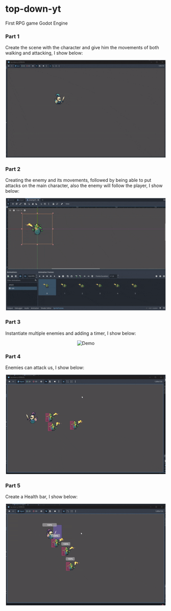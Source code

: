 # top-down-yt
First RPG game Godot Engine

 ### Part 1
Create the scene with the character and give him the movements of both walking and attacking, I show below:

<p align="center">
  <img src="./videos/part1.gif" alt="Demo" width="500"/>
</p>

 ### Part 2
Creating the enemy and its movements, followed by being able to put attacks on the main character, also
the enemy will follow the player, I show below:

<p align="center">
  <img src="./videos/part2.gif" alt="Demo" width="500"/>
</p>

 ### Part 3
Instantiate multiple enemies and adding a timer, I show below:
	
<p align="center">
  <img src="./videos/part3.gif" alt="Demo" width="500"/>
</p>

 ### Part 4
Enemies can attack us, I show below:
	
<p align="center">
  <img src="./videos/part4.gif" alt="Demo" width="500"/>
</p>

### Part 5
Create a Health bar, I show below:
	
<p align="center">
  <img src="./videos/part5.gif" alt="Demo" width="500"/>
</p>

